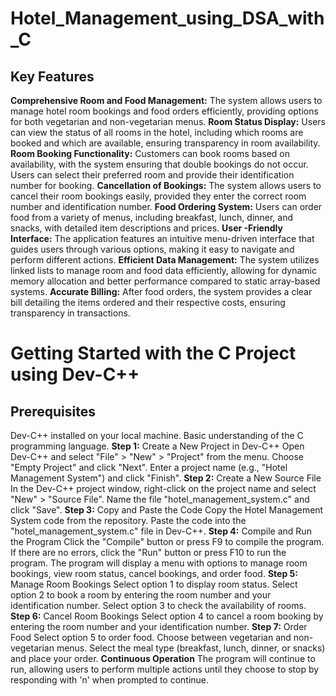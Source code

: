 # Hotel_Management_using_DSA_with_C
## Key Features
**Comprehensive Room and Food Management:** The system allows users to manage hotel room bookings and food orders efficiently, providing options for both vegetarian and non-vegetarian menus.
**Room Status Display:** Users can view the status of all rooms in the hotel, including which rooms are booked and which are available, ensuring transparency in room availability.
**Room Booking Functionality:** Customers can book rooms based on availability, with the system ensuring that double bookings do not occur. Users can select their preferred room and provide their identification number for booking.
**Cancellation of Bookings:** The system allows users to cancel their room bookings easily, provided they enter the correct room number and identification number.
**Food Ordering System:** Users can order food from a variety of menus, including breakfast, lunch, dinner, and snacks, with detailed item descriptions and prices.
**User -Friendly Interface:** The application features an intuitive menu-driven interface that guides users through various options, making it easy to navigate and perform different actions.
**Efficient Data Management:** The system utilizes linked lists to manage room and food data efficiently, allowing for dynamic memory allocation and better performance compared to static array-based systems.
**Accurate Billing:** After food orders, the system provides a clear bill detailing the items ordered and their respective costs, ensuring transparency in transactions.

# Getting Started with the C Project using Dev-C++
## Prerequisites
Dev-C++ installed on your local machine.
Basic understanding of the C programming language.
**Step 1:** Create a New Project in Dev-C++
Open Dev-C++ and select "File" > "New" > "Project" from the menu.
Choose "Empty Project" and click "Next".
Enter a project name (e.g., "Hotel Management System") and click "Finish".
**Step 2:** Create a New Source File
In the Dev-C++ project window, right-click on the project name and select "New" > "Source File".
Name the file "hotel_management_system.c" and click "Save".
**Step 3:** Copy and Paste the Code
Copy the Hotel Management System code from the repository.
Paste the code into the "hotel_management_system.c" file in Dev-C++.
**Step 4:** Compile and Run the Program
Click the "Compile" button or press F9 to compile the program.
If there are no errors, click the "Run" button or press F10 to run the program.
The program will display a menu with options to manage room bookings, view room status, cancel bookings, and order food.
**Step 5:** Manage Room Bookings
Select option 1 to display room status.
Select option 2 to book a room by entering the room number and your identification number.
Select option 3 to check the availability of rooms.
**Step 6:** Cancel Room Bookings
Select option 4 to cancel a room booking by entering the room number and your identification number.
**Step 7:** Order Food
Select option 5 to order food.
Choose between vegetarian and non-vegetarian menus.
Select the meal type (breakfast, lunch, dinner, or snacks) and place your order.
**Continuous Operation**
The program will continue to run, allowing users to perform multiple actions until they choose to stop by responding with 'n' when prompted to continue.

